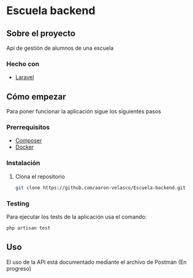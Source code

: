 # Escuela backend

<!-- ABOUT THE PROJECT -->
## Sobre el proyecto

Api de gestión de alumnos de una escuela


### Hecho con

* [Laravel](https://laravel.com)


<!-- GETTING STARTED -->
## Cómo empezar

Para poner funcionar la aplicación sigue los siguientes pasos

### Prerrequisitos

* [Composer](https://getcomposer.org/)
* [Docker](https://www.docker.com/get-started)

### Instalación

1. Clona el repositorio
   ```sh
   git clone https://github.com/aaron-velasco/Escuela-backend.git
   ```

### Testing

Para ejecutar los tests de la aplicación usa el comando:
   ```php
   php artisan test
   ```



<!-- USAGE EXAMPLES -->
## Uso

El uso de la API está documentado mediante el archivo de Postman (En progreso)

